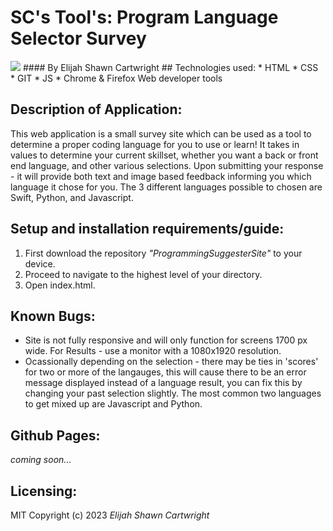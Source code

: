 # SC's Tool's: Program Language Selector Survey
<img src="SCLogoWTitle.png">
#### By Elijah Shawn Cartwright
## Technologies used:
* HTML
* CSS
* GIT
* JS
* Chrome & Firefox Web developer tools

## Description of Application:
This web application is a small survey site which can be used as a tool to determine a proper coding language for you to use or learn! It takes in values to determine your current skillset, whether you want a back or front end language, and other various selections. Upon submitting your response - it will provide both text and image based feedback informing you which language it chose for you. The 3 different languages possible to chosen are Swift, Python, and Javascript.

## Setup and installation requirements/guide:
1. First download the repository _"ProgrammingSuggesterSite"_ to your device.
2. Proceed to navigate to the highest level of your directory.
3. Open index.html.

## Known Bugs:
* Site is not fully responsive and will only function for screens 1700 px wide. For Results - use a monitor with a 1080x1920 resolution.
* Ocassionally depending on the selection - there may be ties in 'scores' for two or more of the langauges, this will cause there to be an error message displayed instead of a language result, you can fix this by changing your past selection slightly. The most common two languages to get mixed up are Javascript and Python.

## Github Pages:
_coming soon..._

## Licensing:
MIT
Copyright (c) 2023 _Elijah Shawn Cartwright_

